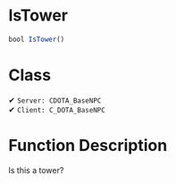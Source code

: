 # IsTower
```js
bool IsTower()
```
# Class
✔ `Server: CDOTA_BaseNPC`  
✔ `Client: C_DOTA_BaseNPC`  

# Function Description
Is this a tower?
